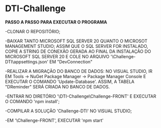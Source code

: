 # DTI-Challenge

********************************************PASSO A PASSO PARA EXECUTAR O PROGRAMA********************************************

-CLONAR O REPOSITÓRIO;

-BAIXAR TANTO MICROSOFT SQL SERVER 20 QUANTO O MICROSOT MANAGEMENT STUDIO; ASSIM QUE O SQL SERVER FOR INSTALADO, COPIE A STRING DE CONEXÃO GERADA AO FINAL DA INSTALAÇÃO DO MICROSOFT SQL SERVER 20 E COLE NO ARQUIVO '\Challenge-DTI\appsettings.json' EM "DevConnection"

-REALIZAR A MIGRAÇÃO DO BANCO DE DADOS: NO VISUAL STUDIO, IR EM Tools -> NuGet Package Manager -> Package Manager Console E EXECUTAR O COMANDO 'Update-Database'. ASSIM, A TABELA "DReminder" SERÁ CRIADA NO BANCO DE DADOS.

-ENTRAR NO DIRETÓRIO '\DTI-Challenge\Challenge-FRONT' E EXECUTAR O COMANDO 'npm install';

-COMPILAR A SOLUÇÃO 'Challenge-DTI' NO VISUAL STUDIO;

-EM '\Challenge-FRONT', EXECUTAR 'npm start'
